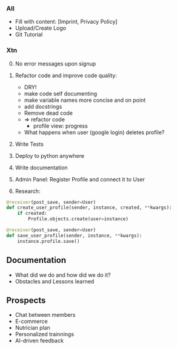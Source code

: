 ### All

- Fill with content: [Imprint, Privacy Policy]
- Upload/Create Logo
- Git Tutorial

### Xtn
0. No error messages upon signup
1. Refactor code and improve code quality:
	- DRY!
 	- make code self documenting
	- make variable names more concise and on point
	- add docstrings
	- Remove dead code
	- => refactor code
		- profile view: progress
	- What happens when user (google login) deletes profile?

3. Write Tests 
4. Deploy to python anywhere


5. Write documentation
6. Admin Panel: Register Profile and connect it to User
7. Research:

```python
@receiver(post_save, sender=User)
def create_user_profile(sender, instance, created, **kwargs):
	if created:
		Profile.objects.create(user=instance)

@receiver(post_save, sender=User)
def save_user_profile(sender, instance, **kwargs):
	instance.profile.save()
```

## Documentation

- What did we do and how did we do it?
- Obstacles and Lessons learned

## Prospects

- Chat between members
- E-commerce
- Nutrician plan
- Personalized trainnings
- AI-driven feedback
